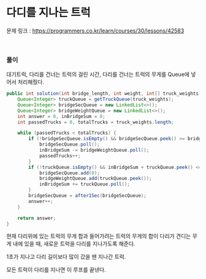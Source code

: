 다디를 지나는 트럭
===

문제 링크 : https://programmers.co.kr/learn/courses/30/lessons/42583

<br>

### 풀이

대기트럭, 다리를 건너는 트럭의 걸린 시간, 다리를 건너는 트럭의 무게를 Queue에 넣어서 처리해줬다.

~~~java
public int solution(int bridge_length, int weight, int[] truck_weights) {
	Queue<Integer> truckQueue = getTruckQueue(truck_weights);
	Queue<Integer> bridgeSecQueue = new LinkedList<>();
	Queue<Integer> bridgeWeightQueue = new LinkedList<>();
	int answer = 0, inBridgeSum = 0;
	int passedTrucks = 0, totalTrucks = truck_weights.length;

	while (passedTrucks < totalTrucks) {
		if (!bridgeSecQueue.isEmpty() && bridgeSecQueue.peek() >= bridge_length) {
			bridgeSecQueue.poll();
			inBridgeSum -= bridgeWeightQueue.poll();
			passedTrucks++;
		}
		if (!truckQueue.isEmpty() && inBridgeSum + truckQueue.peek() <= weight) {
			bridgeSecQueue.add(0);
			bridgeWeightQueue.add(truckQueue.peek());
			inBridgeSum += truckQueue.poll();
		}
		bridgeSecQueue = after1Sec(bridgeSecQueue);
		answer++;
	}

	return answer;
}
~~~

현재 다리위에 있는 트럭의 무게 합과 들어가려는 트럭의 무게의 합이 다리가 견디는 무게 내에 있을 때, 새로운 트럭을 다리를 지나가도록 해준다.

1초가 지나고 다리 길이보다 많이 갔을 땐 지나간 트럭.

모든 트럭이 다리를 지나면 이 루프를 끝낸다.